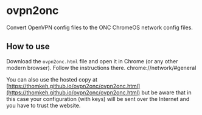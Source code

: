 # ovpn2onc
Convert OpenVPN config files to the ONC ChromeOS network config files.

## How to use
Download the `ovpn2onc.html` file and open it in Chrome (or any other modern browser). Follow the instructions there.
chrome://network/#general

You can also use the hosted copy at [https://thomkeh.github.io/ovpn2onc/ovpn2onc.html](https://thomkeh.github.io/ovpn2onc/ovpn2onc.html)
but be aware that in this case your configuration (with keys) will be sent over the Internet and you have to trust the website.
